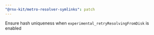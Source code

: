 ```yaml
---
"@rnx-kit/metro-resolver-symlinks": patch
---
```


Ensure hash uniqueness when `experimental_retryResolvingFromDisk` is enabled
